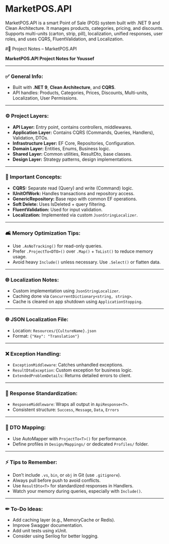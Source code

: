 # MarketPOS.API
MarketPOS.API is a smart Point of Sale (POS) system built with .NET 9 and Clean Architecture. It manages products, categories, pricing, and discounts. Supports multi-units (carton, strip, pill), localization, unified responses, user roles, and uses CQRS, FluentValidation, and Localization.

#📒 Project Notes – MarketPOS.API

**MarketPOS.API Project Notes for Youssef**

---

### ✅ General Info:

* Built with **.NET 9**, **Clean Architecture**, and **CQRS**.
* API handles: Products, Categories, Prices, Discounts, Multi-units, Localization, User Permissions.

---

### ⚙ Project Layers:

* **API Layer:** Entry point, contains controllers, middlewares.
* **Application Layer:** Contains CQRS (Commands, Queries, Handlers), Validation, DTOs.
* **Infrastructure Layer:** EF Core, Repositories, Configuration.
* **Domain Layer:** Entities, Enums, Business logic.
* **Shared Layer:** Common utilities, ResultDto, base classes.
* **Design Layer:** Strategy patterns, design implementations.

---

### 🔨 Important Concepts:

* **CQRS:** Separate read (Query) and write (Command) logic.
* **IUnitOfWork:** Handles transactions and repository access.
* **GenericRepository:** Base repo with common EF operations.
* **Soft Delete:** Uses IsDeleted + query filtering.
* **FluentValidation:** Used for input validation.
* **Localization:** Implemented via custom `JsonStringLocalizer`.

---

### 🛋️ Memory Optimization Tips:

* Use `.AsNoTracking()` for read-only queries.
* Prefer `.ProjectTo<DTO>()` over `.Map()` + `ToList()` to reduce memory usage.
* Avoid heavy `Include()` unless necessary. Use `.Select()` or flatten data.

---

### 🌐 Localization Notes:

* Custom implementation using `JsonStringLocalizer`.
* Caching done via `ConcurrentDictionary<string, string>`.
* Cache is cleared on app shutdown using `ApplicationStopping`.

---

### 🌐 JSON Localization File:

* Location: `Resources/{CultureName}.json`
* Format: `{"Key": "Translation"}`

---

### ❌ Exception Handling:

* `ExceptionMiddleware`: Catches unhandled exceptions.
* `ResultDtoException`: Custom exception for business logic.
* `ExtendedProblemDetails`: Returns detailed errors to client.

---

### 🚀 Response Standardization:

* `ResponseMiddleware`: Wraps all output in `ApiResponse<T>`.
* Consistent structure: `Success`, `Message`, `Data`, `Errors`

---

### 📅 DTO Mapping:

* Use AutoMapper with `ProjectTo<T>()` for performance.
* Define profiles in `Design/Mappings/` or dedicated `Profiles/` folder.

---

### ⚡ Tips to Remember:

* Don’t include `.vs`, `bin`, or `obj` in Git (use `.gitignore`).
* Always pull before push to avoid conflicts.
* Use `ResultDto<T>` for standardized responses in Handlers.
* Watch your memory during queries, especially with `Include()`.

---

### ✏ To-Do Ideas:

* Add caching layer (e.g., MemoryCache or Redis).
* Improve Swagger documentation.
* Add unit tests using xUnit.
* Consider using Serilog for better logging.


